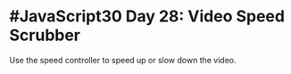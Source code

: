 # #JavaScript30 Day 28: Video Speed Scrubber

Use the speed controller to speed up or slow down the video.